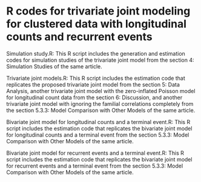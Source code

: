 # R codes for trivariate joint modeling for clustered data with longitudinal counts and recurrent events

Simulation study.R: This R script includes the generation and estimation codes for simulation studies of the trivariate joint model from the section 4: Simulation Studies of the same article.

Trivariate joint models.R: This R script includes the estimation code that replicates the proposed trivariate joint model from the section 5: Data Analysis, another trivariate joint model with the zero-inflated Poisson model for longitudinal count data from the section 6: Discussion, and another trivariate joint model with ignoring the familial correlations completely from the section 5.3.3: Model Comparison with Other Models of the same article. 

Bivariate joint model for longitudinal counts and a terminal event.R: This R script includes the estimation code that replicates the bivariate joint model for longitudinal counts and a terminal event from the section 5.3.3: Model Comparison with Other Models of the same article.

Bivariate joint model for recurrent events and a terminal event.R: This R script includes the estimation code that replicates the bivariate joint model for recurrent events and a terminal event from the section 5.3.3: Model Comparison with Other Models of the same article.
